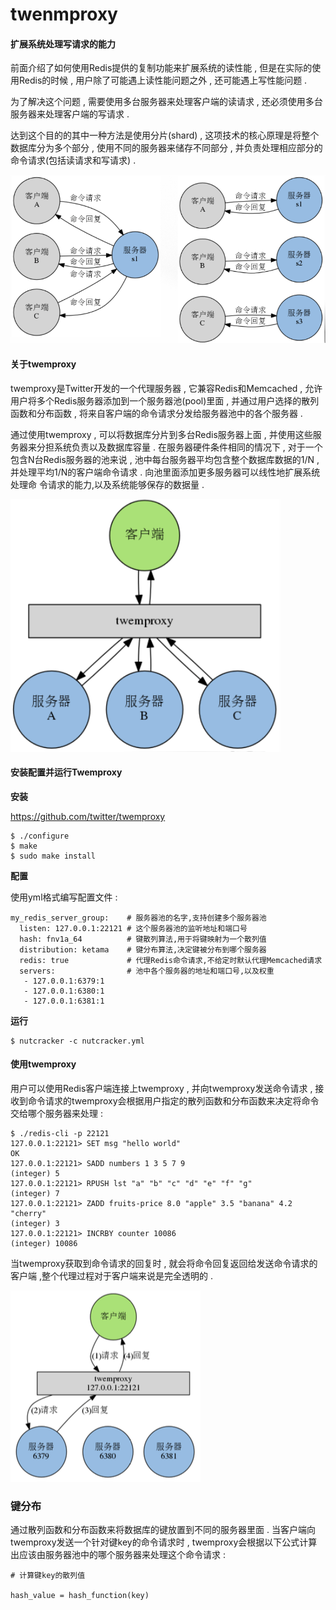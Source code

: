# twenmproxy

#### 扩展系统处理写请求的能力

前面介绍了如何使用Redis提供的复制功能来扩展系统的读性能 , 但是在实际的使用Redis的时候 , 用户除了可能遇上读性能问题之外 , 还可能遇上写性能问题 .

为了解决这个问题 , 需要使用多台服务器来处理客户端的读请求 , 还必须使用多台服务器来处理客户端的写请求 .

达到这个目的的其中一种方法是使用分片\(shard\) , 这项技术的核心原理是将整个数据库分为多个部分 , 使用不同的服务器来储存不同部分 , 并负责处理相应部分的命令请求\(包括读请求和写请求\) .

![](/assets/fenpian1.png)

#### 关于twemproxy

twemproxy是Twitter开发的一个代理服务器 , 它兼容Redis和Memcached , 允许用户将多个Redis服务器添加到一个服务器池\(pool\)里面 , 并通过用户选择的散列函数和分布函数 , 将来自客户端的命令请求分发给服务器池中的各个服务器 . 

通过使用twemproxy , 可以将数据库分片到多台Redis服务器上面 , 并使用这些服务器来分担系统负责以及数据库容量 . 在服务器硬件条件相同的情况下 , 对于一个包含N台Redis服务器的池来说 , 池中每台服务器平均包含整个数据库数据的1/N , 并处理平均1/N的客户端命令请求 . 向池里面添加更多服务器可以线性地扩展系统处理命 令请求的能力,以及系统能够保存的数据量 . 

![](/assets/twemproxy1.png)

#### 安装配置并运行Twemproxy

**安装**

https://github.com/twitter/twemproxy

```
$ ./configure
$ make
$ sudo make install
```

**配置**

使用yml格式编写配置文件 : 

```
my_redis_server_group:    # 服务器池的名字,支持创建多个服务器池
  listen: 127.0.0.1:22121 # 这个服务器池的监听地址和端口号
  hash: fnv1a_64          # 键散列算法,用于将键映射为一个散列值
  distribution: ketama    # 键分布算法,决定键被分布到哪个服务器
  redis: true             # 代理Redis命令请求,不给定时默认代理Memcached请求
  servers:                # 池中各个服务器的地址和端口号,以及权重
   - 127.0.0.1:6379:1
   - 127.0.0.1:6380:1
   - 127.0.0.1:6381:1
```

**运行**

```
$ nutcracker -c nutcracker.yml
```

#### 使用twemproxy

用户可以使用Redis客户端连接上twemproxy , 并向twemproxy发送命令请求 , 接收到命令请求的twemproxy会根据用户指定的散列函数和分布函数来决定将命令交给哪个服务器来处理 : 

```
$ ./redis-cli -p 22121
127.0.0.1:22121> SET msg "hello world"
OK
127.0.0.1:22121> SADD numbers 1 3 5 7 9
(integer) 5
127.0.0.1:22121> RPUSH lst "a" "b" "c" "d" "e" "f" "g"
(integer) 7
127.0.0.1:22121> ZADD fruits-price 8.0 "apple" 3.5 "banana" 4.2 "cherry" 
(integer) 3
127.0.0.1:22121> INCRBY counter 10086
(integer) 10086
```

当twemproxy获取到命令请求的回复时 , 就会将命令回复返回给发送命令请求的客户端 ,整个代理过程对于客户端来说是完全透明的 . 

![](/assets/twemproxy2.png)

### 键分布

通过散列函数和分布函数来将数据库的键放置到不同的服务器里面 . 当客户端向twemproxy发送一个针对键key的命令请求时 , twemproxy会根据以下公式计算出应该由服务器池中的哪个服务器来处理这个命令请求 : 

```
# 计算键key的散列值

hash_value = hash_function(key)
```



